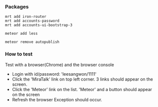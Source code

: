 ### Packages 

```
mrt add iron-router
mrt add accounts-password
mrt add accounts-ui-bootstrap-3

meteor add less

meteor remove autopublish
```

### How to test

Test with a browser(Chrome) and the browser console

- Login with id/password: 'leesangwon/1111'
- Click the 'MiraTalk' link on top left corner.
  3 links should appear on the screen.
- Click the 'Meteor' link on the list.
  'Meteor' and a button should appear on the screen
- Refresh the browser
  Exception should occur.
  